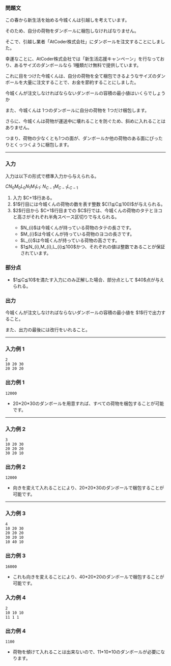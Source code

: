 
<div>

<div>

### **問題文**

<section>
この春から新生活を始める今城くんは引越しを考えています。

そのため、自分の荷物をダンボールに梱包しなければなりません。

そこで、引越し業者「AtCoder株式会社」にダンボールを注文することにしました。



幸運なことに、AtCoder株式会社では「新生活応援キャンペーン」を行なっており、あるサイズのダンボールなら $1$種類だけ無料で提供しています。

これに目をつけた今城くんは、自分の荷物を全て梱包できるようなサイズのダンボールを大量に注文することで、お金を節約することにしました。

今城くんが注文しなければならないダンボールの容積の最小値はいくらでしょうか



また、今城くんは $1$つのダンボールに自分の荷物を $1$つだけ梱包します。

さらに、今城くんは荷物が運送中に壊れることを防ぐため、斜めに入れることはありません。

つまり、荷物の少なくとも1つの面が、ダンボールか他の荷物のある面にぴったりとくっつくように梱包します。

</section>

</div>

---

<div>

<div>

### **入力**

<section>
入力は以下の形式で標準入力から与えられる。

<div>

$C$$N_{0}$$M_{0}$$L_{0}$$N_{1}$$M_{1}$$L_{1}$:
$N_{C-1}$$M_{C-1}$$L_{C-1}$
</div>

<ol>

<li>
入力 $C+1$行ある。
</li>

<li>
$1$行目には今城くんの荷物の数を表す整数 $C(1≦C≦100)$が与えられる。


</li>

<li>
$2$行目から $C+1$行目までの $C$行では、今城くんの荷物のタテとヨコと高さがそれぞれ半角スペース区切りで与えられる。
</li>

<ul>

<li>
$N_{i}$は今城くんが持っている荷物のタテの長さです。
</li>

<li>
$M_{i}$は今城くんが持っている荷物のヨコの長さです。
</li>

<li>
$L_{i}$は今城くんが持っている荷物の高さです。
</li>

<li>
$1≦N_{i},M_{i},L_{i}≦100$かつ、それぞれの値は整数であることが保証されています。
</li>

</ul>

</ol>

</section>

</div>

</div>

<div>

### **部分点**

<section>

<ul>

<li>
$1≦C≦10$を満たす入力にのみ正解した場合、部分点として $40$点が与えられる。
</li>

</ul>

</section>

</div>

<div>

### **出力**

<section>
今城くんが注文しなければならないダンボールの容積の最小値を $1$行で出力すること。

また、出力の最後には改行をいれること。 

</section>

</div>

---

<div>

### **入力例 1**

<section>

```
2
10 20 30
20 20 20
```

</section>

</div>

<div>

### **出力例 1**

<section>

```
12000
```

<ul>

<li>
20*20*30のダンボールを用意すれば、すべての荷物を梱包することが可能です。
</li>

</ul>

</section>

</div>

---

<div>

### **入力例 2**

<section>

```
3
10 20 30
20 20 20
30 20 10
```

</section>

</div>

<div>

### **出力例 2**

<section>

```
12000
```

<ul>

<li>
向きを変えて入れることにより、20*20*30のダンボールで梱包することが可能です。
</li>

</ul>

</section>

</div>

---

<div>

### **入力例 3**

<section>

```
4
10 20 30
20 20 20
30 20 10
10 40 10
```

</section>

</div>

<div>

### **出力例 3**

<section>

```
16000
```

<ul>

<li>
これも向きを変えることにより、40*20*20のダンボールで梱包することが可能です。
</li>

</ul>

</section>

</div>

<div>

### **入力例 4**

<section>

```
2
10 10 10
11 1 1
```

</section>

</div>

<div>

### **出力例 4**

<section>

```
1100
```

<ul>

<li>
荷物を傾けて入れることは出来ないので、11*10*10のダンボールが必要になります。
</li>

</ul>

</section>

</div>

</div>
